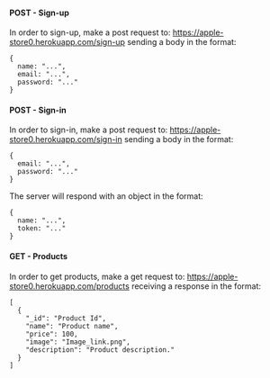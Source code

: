 #### **POST** - Sign-up

In order to sign-up, make a post request to: https://apple-store0.herokuapp.com/sign-up
sending a body in the format:

```
{
  name: "...",
  email: "...",
  password: "..."
}
```

#### **POST** - Sign-in

In order to sign-in, make a post request to: https://apple-store0.herokuapp.com/sign-in
sending a body in the format:

```
{
  email: "...",
  password: "..."
}
```

The server will respond with an object in the format:

```
{
  name: "...",
  token: "..."
}
```

#### **GET** - Products

In order to get products, make a get request to: https://apple-store0.herokuapp.com/products
receiving a response in the format:

```
[
  {
    "_id": "Product Id",
    "name": "Product name",
    "price": 100,
    "image": "Image_link.png",
    "description": "Product description."
  }
]
```
